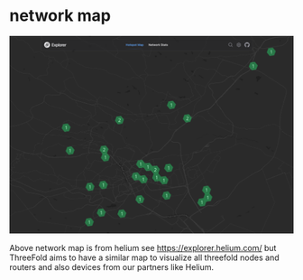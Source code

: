 # network map

![](img/networkmap.png)

Above network map is from helium see https://explorer.helium.com/ but ThreeFold aims to have a similar map to visualize all threefold nodes and routers and also devices from our partners like Helium.



